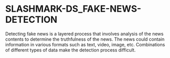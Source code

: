 # SLASHMARK-DS_FAKE-NEWS-DETECTION
Detecting fake news is a layered process that involves analysis of the news contents to determine the truthfulness of the news. The news could contain information in various formats such as text, video, image, etc. Combinations of different types of data make the detection process difficult.
